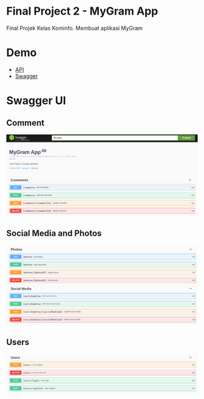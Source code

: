 # Final Project 2 - MyGram App

Final Projek Kelas Kominfo. Membuat aplikasi MyGram

# Demo

- [API]()
- [Swagger]()

# Swagger UI

## Comment

![](assets/comments.png)

## Social Media and Photos

![](assets/photos_and_social_media.png)

## Users

![](assets/users.png)
